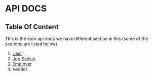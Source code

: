 # API DOCS

## Table Of Content

This is the koor api docs we have different section in this
(some of the sections are listed below)

1. [User](./user/user.md)
2. [Job Seeker](./job-seeker/job-seeker.md)
3. [Employer](./employer/employer.md)
4. Vendor

